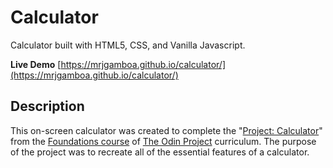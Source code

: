 # Calculator

Calculator built with HTML5, CSS, and Vanilla Javascript.

**Live Demo** [https://mrjgamboa.github.io/calculator/](https://mrjgamboa.github.io/calculator/)

## Description

This on-screen calculator was created to complete the "[Project: Calculator](https://www.theodinproject.com/paths/foundations/courses/foundations/lessons/calculator)" from the [Foundations course](https://www.theodinproject.com/paths/foundations/courses/foundations) of [The Odin Project](https://www.theodinproject.com/) curriculum. The purpose of the project was to recreate all of the essential features of a calculator.
